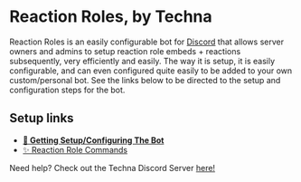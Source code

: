 # Reaction Roles, by Techna
Reaction Roles is an easily configurable bot for [Discord](https://discord.com) that allows server owners and admins to setup reaction role embeds + reactions subsequently, very efficiently and easily. The way it is setup, it is easily configurable, and can even configured quite easily to be added to your own custom/personal bot. See the links below to be directed to the setup and configuration steps for the bot.

## Setup links
* **[📝 Getting Setup/Configuring The Bot](docs/config.md)**
* [✨ Reaction Role Commands](docs/rr-commands.md)

Need help? Check out the Techna Discord Server [here!](https://discord.gg/dzFCHUZnDq)
